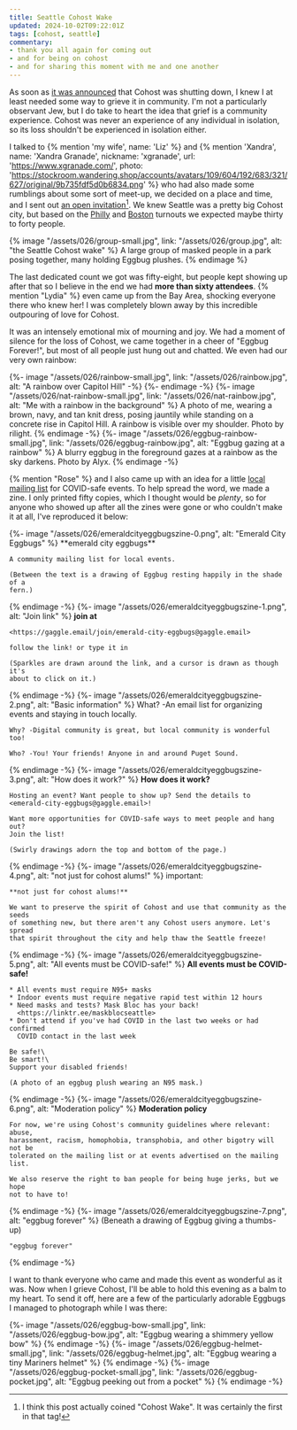 ```yaml
---
title: Seattle Cohost Wake
updated: 2024-10-02T09:22:01Z
tags: [cohost, seattle]
commentary:
- thank you all again for coming out
- and for being on cohost
- and for sharing this moment with me and one another
---
```


As soon as [it was announced] that Cohost was shutting down, I knew I at least
needed some way to grieve it in community. I'm not a particularly observant Jew,
but I do take to heart the idea that grief is a community experience. Cohost was
never an experience of any individual in isolation, so its loss shouldn't be
experienced in isolation either.

[it was announced]: https://cohost.org/staff/post/7611443-cohost-to-shut-down

I talked to {% mention 'my wife', name: 'Liz' %} and {% mention 'Xandra', name: 'Xandra Granade', nickname: 'xgranade', url: 'https://www.xgranade.com/', photo: 'https://stockroom.wandering.shop/accounts/avatars/109/604/192/683/321/627/original/9b735fdf5d0b6834.png' %}
who had also made some rumblings about some sort of meet-up, we decided on a
place and time, and I sent out [an open invitation]‎[^1]. We knew Seattle was a
pretty big Cohost city, but based on the [Philly] and [Boston] turnouts we
expected maybe thirty to forty people.

[an open invitation]: https://cohost.org/nex3/post/7714601-h1-style-text-alig
[Philly]: https://cohost.org/shel/post/7893527-at-the-philly-cohost
[Boston]: https://cohost.org/pervocracy/post/7884877-thank-you-to-everyon

{% image "/assets/026/group-small.jpg",
    link: "/assets/026/group.jpg",
    alt: "the Seattle Cohost wake" %}
  A large group of masked people in a park posing together, many holding Eggbug
  plushes.
{% endimage %}

The last dedicated count we got was fifty-eight, but people kept showing up
after that so I believe in the end we had **more than sixty attendees**. {%
mention "Lydia" %} even came up from the Bay Area,
shocking everyone there who knew her! I was completely blown away by this
incredible outpouring of love for Cohost.

It was an intensely emotional mix of mourning and joy. We had a moment of
silence for the loss of Cohost, we came together in a cheer of "Eggbug
Forever!", but most of all people just hung out and chatted. We even had our
very own rainbow:

<div class="image-gallery">
  {%- image "/assets/026/rainbow-small.jpg",
        link: "/assets/026/rainbow.jpg",
        alt: "A rainbow over Capitol Hill" -%}
  {%- endimage -%}
  {%- image "/assets/026/nat-rainbow-small.jpg",
        link: "/assets/026/nat-rainbow.jpg",
        alt: "Me with a rainbow in the background" %}
    A photo of me, wearing a brown, navy, and tan knit dress, posing jauntily
    while standing on a concrete rise in Capitol Hill. A rainbow is visible over
    my shoulder. Photo by rilight.
  {% endimage -%}
  {%- image "/assets/026/eggbug-rainbow-small.jpg",
        link: "/assets/026/eggbug-rainbow.jpg",
        alt: "Eggbug gazing at a rainbow" %}
    A blurry eggbug in the foreground gazes at a rainbow as the sky darkens.
    Photo by Alyx.
  {% endimage -%}
</div>

{% mention "Rose" %} and I also came up with an idea for a
little [local mailing list] for COVID-safe events. To help spread the word, we
made a zine. I only printed fifty copies, which I thought would be _plenty_, so
for anyone who showed up after all the zines were gone or who couldn't make it
at all, I've reproduced it below:

[local mailing list]: https://gaggle.email/join/emerald-city-eggbugs@gaggle.email

<div class="image-gallery" style="--images-per-row: 4">
  {%- image "/assets/026/emeraldcityeggbugszine-0.png",
        alt: "Emerald City Eggbugs" %}
    **emerald city eggbugs**
    
    A community mailing list for local events.
        
    (Between the text is a drawing of Eggbug resting happily in the shade of a
    fern.)
  {% endimage -%}
  {%- image "/assets/026/emeraldcityeggbugszine-1.png",
        alt: "Join link" %}
    **join at**

    <https://gaggle.email/join/emerald-city-eggbugs@gaggle.email>
    
    follow the link! or type it in
    
    (Sparkles are drawn around the link, and a cursor is drawn as though it's
    about to click on it.)
  {% endimage -%}
  {%- image "/assets/026/emeraldcityeggbugszine-2.png",
        alt: "Basic information" %}
    What? -An email list for organizing events and staying in touch locally.
    
    Why? -Digital community is great, but local community is wonderful too!
    
    Who? -You! Your friends! Anyone in and around Puget Sound.
  {% endimage -%}
  {%- image "/assets/026/emeraldcityeggbugszine-3.png",
        alt: "How does it work?" %}
    **How does it work?**
    
    Hosting an event? Want people to show up? Send the details to
    <emerald-city-eggbugs@gaggle.email>!

    Want more opportunities for COVID-safe ways to meet people and hang out?
    Join the list!
    
    (Swirly drawings adorn the top and bottom of the page.)
  {% endimage -%}
  {%- image "/assets/026/emeraldcityeggbugszine-4.png",
        alt: "not just for cohost alums!" %}
    important:

    **not just for cohost alums!**
    
    We want to preserve the spirit of Cohost and use that community as the seeds
    of something new, but there aren't any Cohost users anymore. Let's spread
    that spirit throughout the city and help thaw the Seattle freeze!
  {% endimage -%}
  {%- image "/assets/026/emeraldcityeggbugszine-5.png",
        alt: "All events must be COVID-safe!" %}
    **All events must be COVID-safe!**
    
    * All events must require N95+ masks
    * Indoor events must require negative rapid test within 12 hours
    * Need masks and tests? Mask Bloc has your back!
      <https://linktr.ee/maskblocseattle>
    * Don't attend if you've had COVID in the last two weeks or had confirmed
      COVID contact in the last week

    Be safe!\
    Be smart!\
    Support your disabled friends!
    
    (A photo of an eggbug plush wearing an N95 mask.)
  {% endimage -%}
  {%- image "/assets/026/emeraldcityeggbugszine-6.png",
        alt: "Moderation policy" %}
    **Moderation policy**
    
    For now, we're using Cohost's community guidelines where relevant: abuse,
    harassment, racism, homophobia, transphobia, and other bigotry will not be
    tolerated on the mailing list or at events advertised on the mailing list.
    
    We also reserve the right to ban people for being huge jerks, but we hope
    not to have to!
  {% endimage -%}
  {%- image "/assets/026/emeraldcityeggbugszine-7.png",
        alt: "eggbug forever" %}
    (Beneath a drawing of Eggbug giving a thumbs-up)
    
    "eggbug forever"
  {% endimage -%}
</div>

I want to thank everyone who came and made this event as wonderful as it was.
Now when I grieve Cohost, I'll be able to hold this evening as a balm to my
heart. To send it off, here are a few of the particularly adorable Eggbugs I
managed to photograph while I was there:

<div class="image-gallery" style="--images-per-row: 4">
  {%- image "/assets/026/eggbug-bow-small.jpg",
       link: "/assets/026/eggbug-bow.jpg",
       alt: "Eggbug wearing a shimmery yellow bow" %}
  {% endimage -%}
  {%- image "/assets/026/eggbug-helmet-small.jpg",
       link: "/assets/026/eggbug-helmet.jpg",
       alt: "Eggbug wearing a tiny Mariners helmet" %}
  {% endimage -%}
  {%- image "/assets/026/eggbug-pocket-small.jpg",
       link: "/assets/026/eggbug-pocket.jpg",
       alt: "Eggbug peeking out from a pocket" %}
  {% endimage -%}
</div>

[^1]: I think this post actually coined "Cohost Wake". It was certainly the
      first in that tag!

